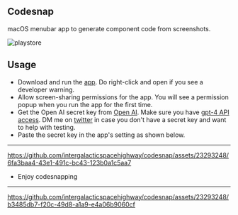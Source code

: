 
## Codesnap
macOS menubar app to generate component code from screenshots.

![playstore](https://github.com/intergalacticspacehighway/codesnap/assets/23293248/51197da7-a21b-45be-b910-970238896b62)



## Usage

- Download and run the [app](https://github.com/intergalacticspacehighway/codesnap/releases/tag/v0). Do right-click and open if you see a developer warning.
- Allow screen-sharing permissions for the app. You will see a permission popup when you run the app for the first time.
- Get the Open AI secret key from [Open AI](https://platform.openai.com/). Make sure you have [gpt-4 API access](https://help.openai.com/en/articles/7102672-how-can-i-access-gpt-4). DM me on [twitter](https://twitter.com/nishanbende) in case you don't have a secret key and want to help with testing.
- Paste the secret key in the app's setting as shown below.

-----




https://github.com/intergalacticspacehighway/codesnap/assets/23293248/6fa3baa4-43e1-491c-bc43-123b0a1c5aa7



- Enjoy codesnapping


-----
https://github.com/intergalacticspacehighway/codesnap/assets/23293248/b3485db7-f20c-49d8-a1a9-e4a06b9060cf

